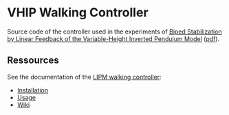 # VHIP Walking Controller

Source code of the controller used in the experiments of [Biped Stabilization by Linear Feedback of the Variable-Height Inverted Pendulum Model](https://arxiv.org/abs/1909.07732) ([pdf](https://arxiv.org/pdf/1909.07732)).

## Ressources

See the documentation of the [LIPM walking controller](https://github.com/stephane-caron/lipm_walking_controller):

- [Installation](https://github.com/stephane-caron/lipm_walking_controller#installation)
- [Usage](https://github.com/stephane-caron/lipm_walking_controller#usage)
- [Wiki](https://github.com/stephane-caron/lipm_walking_controller/wiki)
